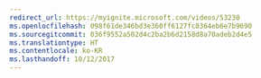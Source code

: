 ```yaml
---
redirect_url: https://myignite.microsoft.com/videos/53230
ms.openlocfilehash: 098f61de346bd3e360ff6127fc8364eb6e7b9690
ms.sourcegitcommit: 036f9552a502d4c2ba2b6d2158d8a70adeb2d4e5
ms.translationtype: HT
ms.contentlocale: ko-KR
ms.lasthandoff: 10/12/2017
---
```

